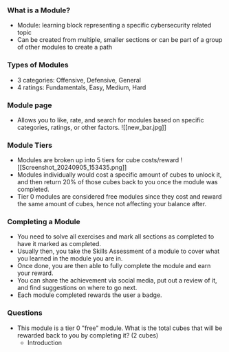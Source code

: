 ### What is a Module?
- Module: learning block representing a specific cybersecurity related topic
- Can be created from multiple, smaller sections or can be part of a group of other modules to create a path

### Types of Modules
- 3 categories: Offensive, Defensive, General
- 4 ratings: Fundamentals, Easy, Medium, Hard

### Module page
- Allows you to like, rate, and search for modules based on specific categories, ratings, or other factors.
![[new_bar.jpg]]

### Module Tiers
- Modules are broken up into 5 tiers for cube costs/reward
![[Screenshot_20240905_153435.png]]
- Modules individually would cost a specific amount of cubes to unlock it, and then return 20% of those cubes back to you once the module was completed.
- Tier 0 modules are considered free modules since they cost and reward the same amount of cubes, hence not affecting your balance after.

### Completing a Module
- You need to solve all exercises and mark all sections as completed to have it marked as completed.
- Usually then, you take the Skills Assessment of a module to cover what you learned in the module you are in.
- Once done, you are then able to fully complete the module and earn your reward.
- You can share the achievement via social media, put out a review of it, and find suggestions on where to go next.
- Each module completed rewards the user a badge.


### Questions
- This module is a tier 0 "free" module. What is the total cubes that will be rewarded back to you by completing it? (2 cubes)
	- Introduction